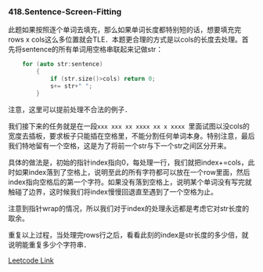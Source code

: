 ### 418.Sentence-Screen-Fitting

此题如果按照逐个单词去填充，那么如果单词长度都特别短的话，想要填充完rows x cols这么多位置就会TLE．本题更合理的方式是以cols的长度去处理。首先将sentence的所有单词用空格串联起来记做str：
```cpp
    for (auto str:sentence)
        {
            if (str.size()>cols) return 0;
            s+= str+" ";
        }   
```      
注意，这里可以提前处理不合法的例子．

我们接下来的任务就是在一段```xxx xxx xx xxxx xx x xxxx ```里面试图以没cols的宽度去插板，要求板子只能插在空格里，不能分割任何单词本身。特别注意，最后我们特地留有一个空格，这是为了将前一个str与下一个str之间区分开来。

具体的做法是，初始的指针index指向0，每处理一行，我们就把index+=cols，此时如果index落到了空格上，说明至此的所有字符都可以放在一个row里面，然后index指向空格后的第一个字符。如果没有落到空格上，说明某个单词没有写完就触碰了边界，这时候我们将index慢慢回退直至遇到了一个空格为止。

注意到指针wrap的情况，所以我们对于index的处理永远都是考虑它对str长度的取余。

重复以上过程，当处理完rows行之后，看看此刻的index是str长度的多少倍，就说明能重复多少个字符串．

[Leetcode Link](https://leetcode.com/problems/sentence-screen-fitting)
